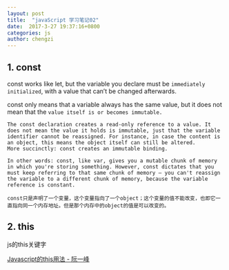 ```yaml
---
layout: post
title:  "javaScript 学习笔记02"
date:  2017-3-27 19:37:16+0800
categories: js
author: chengzi
---
```


## 1. const

const works like let, but the variable you declare must be `immediately initialized`, with a value that can’t be changed afterwards.

const only means that a variable always has the same value, but it does not mean that the `value itself is or becomes immutable.`

    The const declaration creates a read-only reference to a value. It does not mean the value it holds is immutable, just that the variable identifier cannot be reassigned. For instance, in case the content is an object, this means the object itself can still be altered.
    More succinctly: const creates an immutable binding.

    In other words: const, like var, gives you a mutable chunk of memory in which you're storing something. However, const dictates that you must keep referring to that same chunk of memory – you can't reassign the variable to a different chunk of memory, because the variable reference is constant.

    const只是声明了一个变量，这个变量指向了一个object；这个变量的值不能改变，也即它一直指向同一个内存地址。但是那个内存中的object的值是可以改变的。


## 2.  this
js的this关键字

[Javascript的this用法 - 阮一峰](http://www.ruanyifeng.com/blog/2010/04/using_this_keyword_in_javascript.html)